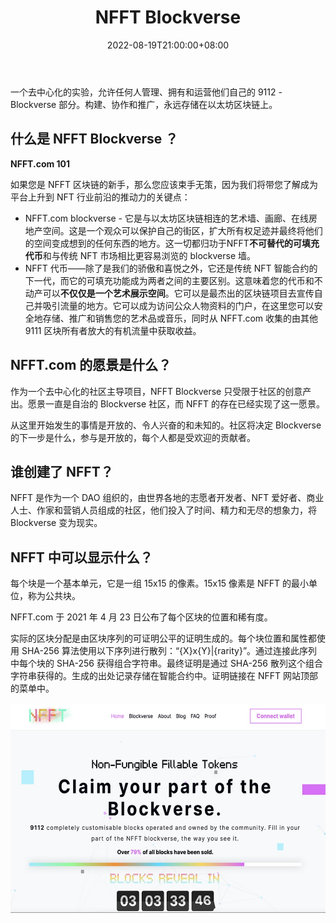 ﻿---
title: "NFFT Blockverse"
description: "一个去中心化的实验，允许任何人管理、拥有和运营他们自己的 9112 - Blockverse 部分。构建、协作和推广，永远存储在以太坊区块链上。"
date: 2022-08-19T21:00:00+08:00
lastmod: 2022-08-19T15:00:00+08:00
draft: false
authors: ["Cindy"]
featuredImage: "nfft-blockverse.png"
tags: ["Collectibles","NFFT Blockverse"]
categories: ["nfts"]
nfts: ["Collectibles"]
blockchain: "ETH"
website: "https://nfft.com/"
twitter: "https://twitter.com/NFFTcom"
discord: "https://discord.com/invite/tHEFX34G"
telegram: "https://t.me/NFFTcom_group"
github: ""
youtube: ""
twitch: ""
facebook: ""
instagram: ""
reddit: ""
medium: ""
steam: ""
gitbook: ""
googleplay: ""
appstore: ""
status: "Live"
weight: 
lightgallery: true
toc: true
pinned: false
recommend: false
recommend1: false
---
一个去中心化的实验，允许任何人管理、拥有和运营他们自己的 9112 - Blockverse 部分。构建、协作和推广，永远存储在以太坊区块链上。

## 什么是 NFFT Blockverse ？

**NFFT.com 101**

如果您是 NFFT 区块链的新手，那么您应该束手无策，因为我们将带您了解成为平台上升到 NFT 行业前沿的推动力的关键点：

- NFFT.com blockverse - 它是与以太坊区块链相连的艺术墙、画廊、在线房地产空间。这是一个观众可以保护自己的街区，扩大所有权足迹并最终将他们的空间变成想到的任何东西的地方。这一切都归功于NFFT**不可替代的可填充代币**和与传统 NFT 市场相比更容易浏览的 blockverse 墙。
- NFFT 代币——除了是我们的骄傲和喜悦之外，它还是传统 NFT 智能合约的下一代，而它的可填充功能成为两者之间的主要区别。这意味着您的代币和不动产可以**不仅仅是一个艺术展示空间**。它可以是最杰出的区块链项目去宣传自己并吸引流量的地方。它可以成为访问公众人物资料的门户，在这里您可以安全地存储、推广和销售您的艺术品或音乐，同时从 NFFT.com 收集的由其他 9111 区块所有者放大的有机流量中获取收益。 

## NFFT.com 的愿景是什么？

作为一个去中心化的社区主导项目，NFFT Blockverse 只受限于社区的创意产出。愿景一直是自治的 Blockverse 社区，而 NFFT 的存在已经实现了这一愿景。

从这里开始发生的事情是开放的、令人兴奋的和未知的。社区将决定 Blockverse 的下一步是什么，参与是开放的，每个人都是受欢迎的贡献者。

## 谁创建了 NFFT？

NFFT 是作为一个 DAO 组织的，由世界各地的志愿者开发者、NFT 爱好者、商业人士、作家和营销人员组成的社区，他们投入了时间、精力和无尽的想象力，将 Blockverse 变为现实。

## NFFT 中可以显示什么？

每个块是一个基本单元，它是一组 15x15 的像素。15x15 像素是 NFFT 的最小单位，称为公共块。

NFFT.com 于 2021 年 4 月 23 日公布了每个区块的位置和稀有度。

实际的区块分配是由区块序列的可证明公平的证明生成的。每个块位置和属性都使用 SHA-256 算法使用以下序列进行散列：“{X}x{Y}|{rarity}”。通过连接此序列中每个块的 SHA-256 获得组合字符串。最终证明是通过 SHA-256 散列这个组合字符串获得的。生成的出处记录存储在智能合约中。证明链接在 NFFT 网站顶部的菜单中。

![img](119943c21b892e42d0050a6aee4.png)